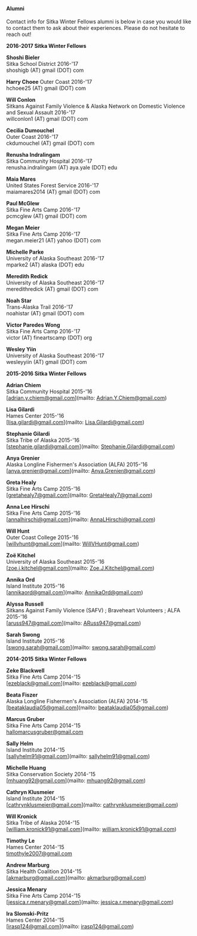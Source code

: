 #### Alumni

Contact info for Sitka Winter Fellows alumni is below in case you would like to contact them to ask about their experiences. Please do not hesitate to reach out! 

**2016-2017 Sitka Winter Fellows** 

**Shoshi Bieler**  
Sitka School District 2016-'17  
shoshigb (AT) gmail (DOT) com

**Harry Choee** 
Outer Coast 2016-'17  
hchoee25 (AT) gmail (DOT) com

**Will Conlon**  
Sitkans Against Family Violence & Alaska Network on Domestic Violence and Sexual Assault 2016-'17  
willconlon1 (AT) gmail (DOT) com

**Cecilia Dumouchel**  
Outer Coast 2016-'17  
ckdumouchel (AT) gmail (DOT) com

**Renusha Indralingam**  
Sitka Community Hospital 2016-'17  
renusha.indralingam (AT) aya.yale (DOT) edu

**Maia Mares**  
United States Forest Service 2016-'17  
maiamares2014 (AT) gmail (DOT) com

**Paul McGlew**  
Sitka Fine Arts Camp 2016-'17  
pcmcglew (AT) gmail (DOT) com

**Megan Meier**  
Sitka Fine Arts Camp 2016-'17  
megan.meier21 (AT) yahoo (DOT) com

**Michelle Parke**  
University of Alaska Southeast 2016-'17  
mparke2 (AT) alaska (DOT) edu

**Meredith Redick**  
University of Alaska Southeast 2016-'17  
meredithredick (AT) gmail (DOT) com

**Noah Star**  
Trans-Alaska Trail 2016-'17  
noahistar (AT) gmail (DOT) com

**Victor Paredes Wong**  
Sitka Fine Arts Camp 2016-'17  
victor (AT) fineartscamp (DOT) org

**Wesley Yiin**  
University of Alaska Southeast 2016-'17  
wesleyyiin (AT) gmail (DOT) com


**2015-2016 Sitka Winter Fellows**

**Adrian Chiem**  
Sitka Community Hospital 2015-'16  
[adrian.y.chiem@gmail.com](mailto: Adrian.Y.Chiem@gmail.com)

**Lisa Gilardi**  
Hames Center 2015-'16  
[lisa.gilardi@gmail.com](mailto: Lisa.Gilardi@gmail.com)

**Stephanie Gilardi**  
Sitka Tribe of Alaska 2015-'16  
[stephanie.gilardi@gmail.com](mailto: Stephanie.Gilardi@gmail.com)

**Anya Grenier**  
Alaska Longline Fishermen's Association (ALFA) 2015-'16  
[anya.grenier@gmail.com](mailto: Anya.Grenier@gmail.com)

**Greta Healy**  
Sitka Fine Arts Camp 2015-'16  
[gretahealy7@gmail.com](mailto: GretaHealy7@gmail.com)

**Anna Lee Hirschi**  
Sitka Fine Arts Camp 2015-'16  
[annalhirschi@gmail.com](mailto: AnnaLHirschi@gmail.com)

**Will Hunt**  
Outer Coast College 2015-'16  
[willvhunt@gmail.com](mailto: WillVHunt@gmail.com)

**Zoë Kitchel**  
University of Alaska Southeast 2015-'16  
[zoe.j.kitchel@gmail.com](mailto: Zoe.J.Kitchel@gmail.com)

**Annika Ord**  
Island Institute 2015-'16  
[annikaord@gmail.com](mailto: AnnikaOrd@gmail.com)

**Alyssa Russell**  
Sitkans Against Family Violence (SAFV) ; Braveheart Volunteers ; ALFA  2015-'16  
[aruss947@gmail.com](mailto: ARuss947@gmail.com)

**Sarah Swong**  
Island Institute 2015-'16  
[swong.sarah@gmail.com](mailto: swong.sarah@gmail.com)


**2014-2015 Sitka Winter Fellows** 

**Zeke Blackwell**  
Sitka Fine Arts Camp 2014-'15  
[ezeblack@gmail.com](mailto: ezeblack@gmail.com)

**Beata Fiszer**  
Alaska Longline Fishermen's Association (ALFA) 2014-'15  
[beataklaudia05@gmail.com](mailto: beataklaudia05@gmail.com)

**Marcus Gruber**  
Sitka Fine Arts Camp 2014-'15  
[hallomarcusgruber@gmail.com](mailto:hallomarcusgruber@gmail.com)

**Sally Helm**  
Island Institute 2014-'15  
[sallyhelm91@gmail.com](mailto: sallyhelm91@gmail.com)

**Michelle Huang**  
Sitka Conservation Society 2014-'15  
[mhuang92@gmail.com](mailto: mhuang92@gmail.com)

**Cathryn Klusmeier**  
Island Institute 2014-'15  
[cathrynklusmeier@gmail.com](mailto: cathrynklusmeier@gmail.com)

**Will Kronick**  
Sitka Tribe of Alaska 2014-'15  
[william.kronick91@gmail.com](mailto: william.kronick91@gmail.com)

**Timothy Le**  
Hames Center 2014-'15  
[timothyle2007@gmail.com](mailto:timothyle2007@gmail.com)

**Andrew Marburg**  
Sitka Health Coalition 2014-'15  
[akmarburg@gmail.com](mailto: akmarburg@gmail.com)

**Jessica Menary**  
Sitka Fine Arts Camp 2014-'15  
[jessica.r.menary@gmail.com](mailto: jessica.r.menary@gmail.com)

**Ira Slomski-Pritz**  
Hames Center 2014-'15  
[irasp124@gmail.com](mailto: irasp124@gmail.com)

























